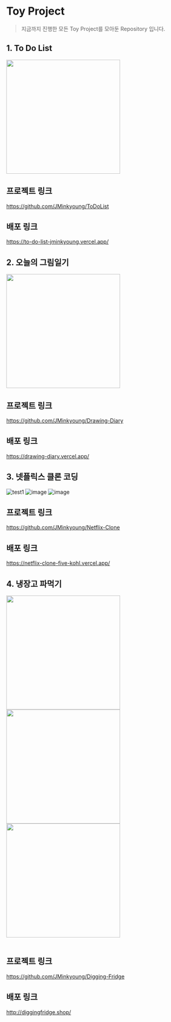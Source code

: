 # Toy Project
> 지금까지 진행한 모든 Toy Project를 모아둔 Repository 입니다.
## 1. To Do List

<img src="https://user-images.githubusercontent.com/37430920/127617959-b7b77b2c-52e2-46b8-b723-d929955657f8.PNG" width="300" height="auto">


## 프로젝트 링크

https://github.com/JMinkyoung/ToDoList

## 배포 링크

https://to-do-list-jminkyoung.vercel.app/

## 2. 오늘의 그림일기
<img src="https://user-images.githubusercontent.com/37430920/131306598-f99ae687-bb07-4731-a7be-a318611f9a92.gif" width="300" height="auto">


## 프로젝트 링크

https://github.com/JMinkyoung/Drawing-Diary

## 배포 링크

https://drawing-diary.vercel.app/


## 3. 넷플릭스 클론 코딩

![test1](https://user-images.githubusercontent.com/37430920/140041793-245f5d62-da5a-4241-80bd-69c8762ecca3.gif)
![image](https://user-images.githubusercontent.com/37430920/140043254-da5e70a3-94a5-43d5-ada9-079f3995c763.png)
![image](https://user-images.githubusercontent.com/37430920/140043362-42264632-7f00-4239-9940-877f7384978c.png)

## 프로젝트 링크

https://github.com/JMinkyoung/Netflix-Clone

## 배포 링크

https://netflix-clone-five-kohl.vercel.app/



## 4. 냉장고 파먹기
<div style={display:'flex'}>
  <img src="https://user-images.githubusercontent.com/37430920/161926357-a056c02c-f8d6-422c-ac03-d0c42253c6ee.gif" width="300" height="auto"/>
  <img src="https://user-images.githubusercontent.com/37430920/161928613-8a321503-4009-45d6-8cbd-fed945d33e5c.gif" width="300" height="auto"/>
  <img src="https://user-images.githubusercontent.com/37430920/161925267-9ad5a40f-f8ba-4cfe-87a3-0b5103dd422e.gif" width="300" height="auto"/>
</div><br/>

## 프로젝트 링크

https://github.com/JMinkyoung/Digging-Fridge

## 배포 링크

http://diggingfridge.shop/
